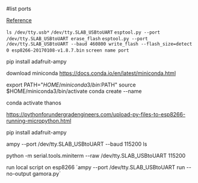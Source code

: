 #list ports

[Reference](http://docs.micropython.org/en/latest/esp8266/tutorial/intro.html#deploying-the-firmware)

`ls /dev/tty.usb*`
`/dev/tty.SLAB_USBtoUART`
`esptool.py --port /dev/tty.SLAB_USBtoUART erase_flash`
`esptool.py --port /dev/tty.SLAB_USBtoUART --baud 460800 write_flash --flash_size=detect 0 esp8266-20170108-v1.8.7.bin`
`screen name port`

pip install adafruit-ampy

download miniconda
https://docs.conda.io/en/latest/miniconda.html

export PATH="$HOME/miniconda3/bin:$PATH"
source $HOME/miniconda3/bin/activate
conda create --name

conda activate thanos

https://pythonforundergradengineers.com/upload-py-files-to-esp8266-running-micropython.html

pip install adafruit-ampy

ampy --port /dev/tty.SLAB_USBtoUART --baud 115200 ls

python -m serial.tools.miniterm --raw /dev/tty.SLAB_USBtoUART 115200

run local script on esp8266
´ampy --port /dev/tty.SLAB_USBtoUART run --no-output gamora.py´

